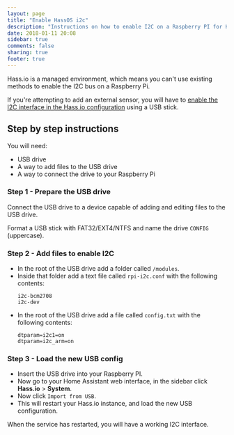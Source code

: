 ```yaml
---
layout: page
title: "Enable HassOS i2c"
description: "Instructions on how to enable I2C on a Raspberry PI for Hass.io."
date: 2018-01-11 20:08
sidebar: true
comments: false
sharing: true
footer: true
---
```


Hass.io is a managed environment, which means you can't use existing methods to enable the I2C bus on a Raspberry Pi.

If you're attempting to add an external sensor, you will have to [enable the I2C interface in the Hass.io configuration](https://github.com/home-assistant/hassos/blob/dev/Documentation/boards/raspberrypi.md#i2c) using a USB stick.

## Step by step instructions

You will need:

- USB drive
- A way to add files to the USB drive
- A way to connect the drive to your Raspberry Pi

### Step 1 - Prepare the USB drive

Connect the USB drive to a device capable of adding and editing files to the USB drive.

Format a USB stick with FAT32/EXT4/NTFS and name the drive `CONFIG` (uppercase).

### Step 2 - Add files to enable I2C

- In the root of the USB drive add a folder called `/modules`.
- Inside that folder add a text file called `rpi-i2c.conf` with the following contents:
  ```
  i2c-bcm2708
  i2c-dev
  ```
- In the root of the USB drive add a file called `config.txt` with the following contents:
  ```
  dtparam=i2c1=on 
  dtparam=i2c_arm=on
  ```

### Step 3 - Load the new USB config

- Insert the USB drive into your Raspberry PI.
- Now go to your Home Assistant web interface, in the sidebar click **Hass.io** > **System**.
- Now click `Import from USB`.
- This will restart your Hass.io instance, and load the new USB configuration.

When the service has restarted, you will have a working I2C interface.
